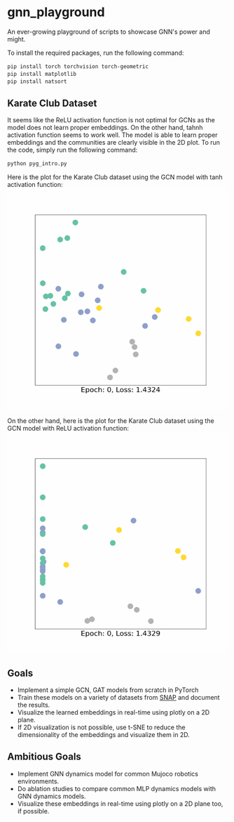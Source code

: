 # gnn_playground
An ever-growing playground of scripts to showcase GNN's power and might.

To install the required packages, run the following command:
```bash
pip install torch torchvision torch-geometric 
pip install matplotlib 
pip install natsort
```

## Karate Club Dataset
It seems like the ReLU activation function is not optimal for GCNs as the model does not learn proper embeddings. On the other hand, tahnh activation function seems to work well. The model is able to learn proper embeddings and the communities are clearly visible in the 2D plot.
To run the code, simply run the following command:
```bash
python pyg_intro.py
```
Here is the plot for the Karate Club dataset using the GCN model with tanh activation function:
![Karate Club Dataset](/results/tanh/animation_tanh.gif)

On the other hand, here is the plot for the Karate Club dataset using the GCN model with ReLU activation function:
![Karate Club Dataset](/results/relu/animation_relu.gif)

## Goals
- Implement a simple GCN, GAT models from scratch in PyTorch
- Train these models on a variety of datasets from [SNAP](https://snap.stanford.edu/data/index.html) and document the results.
- Visualize the learned embeddings in real-time using plotly on a 2D plane. 
- If 2D visualization is not possible, use t-SNE to reduce the dimensionality of the embeddings and visualize them in 2D.

## Ambitious Goals
- Implement GNN dynamics model for common Mujoco robotics environments.
- Do ablation studies to compare common MLP dynamics models with GNN dynamics models.
- Visualize these embeddings in real-time using plotly on a 2D plane too, if possible.
